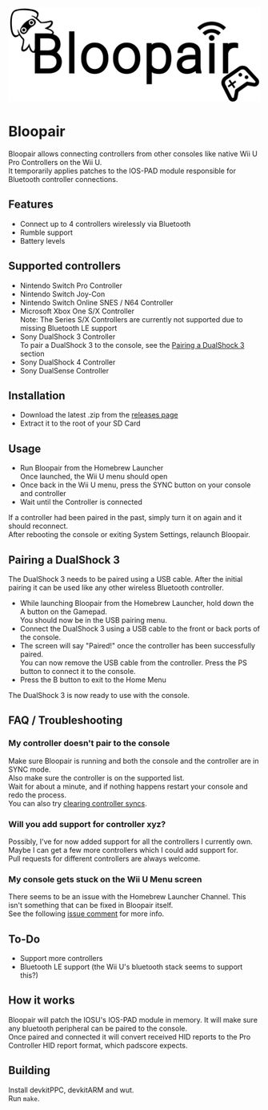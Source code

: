 ![Banner](Bloopair.png?raw=true)
# Bloopair
Bloopair allows connecting controllers from other consoles like native Wii U Pro Controllers on the Wii U.  
It temporarily applies patches to the IOS-PAD module responsible for Bluetooth controller connections.

## Features
- Connect up to 4 controllers wirelessly via Bluetooth
- Rumble support
- Battery levels

## Supported controllers
- Nintendo Switch Pro Controller
- Nintendo Switch Joy-Con
- Nintendo Switch Online SNES / N64 Controller
- Microsoft Xbox One S/X Controller  
Note: The Series S/X Controllers are currently not supported due to missing Bluetooth LE support
- Sony DualShock 3 Controller  
To pair a DualShock 3 to the console, see the [Pairing a DualShock 3](#pairing-a-dualshock-3) section
- Sony DualShock 4 Controller
- Sony DualSense Controller

## Installation
- Download the latest .zip from the [releases page](https://github.com/GaryOderNichts/Bloopair/releases)
- Extract it to the root of your SD Card

## Usage
- Run Bloopair from the Homebrew Launcher  
Once launched, the Wii U menu should open
- Once back in the Wii U menu, press the SYNC button on your console and controller
- Wait until the Controller is connected

If a controller had been paired in the past, simply turn it on again and it should reconnect.  
After rebooting the console or exiting System Settings, relaunch Bloopair.

## Pairing a DualShock 3
The DualShock 3 needs to be paired using a USB cable. After the initial pairing it can be used like any other wireless Bluetooth controller.  
- While launching Bloopair from the Homebrew Launcher, hold down the A button on the Gamepad.  
You should now be in the USB pairing menu.
- Connect the DualShock 3 using a USB cable to the front or back ports of the console.
- The screen will say "Paired!" once the controller has been successfully paired.  
You can now remove the USB cable from the controller. Press the PS button to connect it to the console.
- Press the B button to exit to the Home Menu

The DualShock 3 is now ready to use with the console.

## FAQ / Troubleshooting

### My controller doesn't pair to the console
Make sure Bloopair is running and both the console and the controller are in SYNC mode.  
Also make sure the controller is on the supported list.  
Wait for about a minute, and if nothing happens restart your console and redo the process.  
You can also try [clearing controller syncs](https://en-americas-support.nintendo.com/app/answers/detail/a_id/1705/~/how-to-clear-all-syncs).

### Will you add support for controller xyz?
Possibly, I've for now added support for all the controllers I currently own. Maybe I can get a few more controllers which I could add support for.  
Pull requests for different controllers are always welcome.

### My console gets stuck on the Wii U Menu screen
There seems to be an issue with the Homebrew Launcher Channel. This isn't something that can be fixed in Bloopair itself.  
See the following [issue comment](https://github.com/GaryOderNichts/Bloopair/issues/17#issuecomment-932974462) for more info.

## To-Do
- Support more controllers
- Bluetooth LE support (the Wii U's bluetooth stack seems to support this?)

## How it works
Bloopair will patch the IOSU's IOS-PAD module in memory. It will make sure any bluetooth peripheral can be paired to the console.  
Once paired and connected it will convert received HID reports to the Pro Controller HID report format, which padscore expects.

## Building
Install devkitPPC, devkitARM and wut.  
Run `make`.

